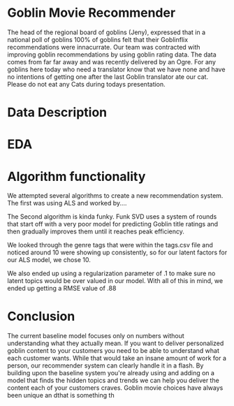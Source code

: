 # Goblin Movie Recommender
The head of the regional board of goblins (Jeny), expressed that in a national poll of goblins 100% of goblins felt that their Goblinflix recommendations were innacurrate. Our team was contracted with improving goblin recommendations by using goblin rating data. The data comes from far far away and was recently delivered by an Ogre. For any goblins here today who need a translator know that we have none and have no intentions of getting one after the last Goblin translator ate our cat. Please do not eat any Cats during todays presentation.

# Data Description

# EDA

# Algorithm functionality
We attempted several algorithms to create a new recommendation system. The first was using ALS and worked by....

The Second algorithm is kinda funky. Funk SVD uses a system of rounds that start off with a very poor model for predicting Goblin title ratings and then gradually improves them until it reaches peak efficiency.

We looked through the genre tags that were within the tags.csv file and noticed around 10 were showing up consistently, so for our latent factors for our ALS model, we chose 10.

We also ended up using a regularization parameter of .1 to make sure no latent topics would be over valued in our model.
With all of this in mind, we ended up getting a RMSE value of .88

# Conclusion
The current baseline model focuses only on numbers without understanding what they actually mean. If you want to deliver personalized goblin content to your customers you need to be able to understand what each customer wants. While that would take an insane amount of work for a person, our recommender system can clearly handle it in a flash. By building upon the baseline system you're already using and adding on a model that finds the hidden topics and trends we can help you deliver the content each of your customers craves.
Goblin movie choices have always been unique an dthat is something th

